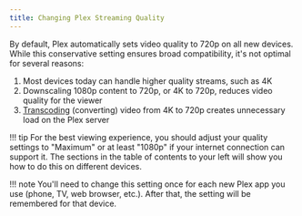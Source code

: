 ```yaml
---
title: Changing Plex Streaming Quality
---
```


By default, Plex automatically sets video quality to 720p on all new devices. While this conservative setting ensures broad compatibility, it's not optimal for several reasons:

1. Most devices today can handle higher quality streams, such as 4K
2. Downscaling 1080p content to 720p, or 4K to 720p, reduces video quality for the viewer
3. [Transcoding](../faq/what-is-transcoding.md) (converting) video from 4K to 720p creates unnecessary load on the Plex server

!!! tip
    For the best viewing experience, you should adjust your quality settings to "Maximum" or at least "1080p" if your internet connection can support it. The sections in the table of contents to your left will show you how to do this on different devices.

!!! note
    You'll need to change this setting once for each new Plex app you use (phone, TV, web browser, etc.). After that, the setting will be remembered for that device.
